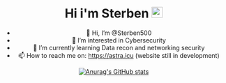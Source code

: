 <div align=center>
<h1>Hi i'm Sterben <img src="https://media.giphy.com/media/hvRJCLFzcasrR4ia7z/giphy.gif" width="25px"> </h1>



- 👋 Hi, I’m @Sterben500
- 👀 I’m interested in Cybersecurity
- 🌱 I’m currently learning Data recon and networking security
- 📫 How to reach me on: https://astra.icu (website still in development)

[![Anurag's GitHub stats](https://github-readme-stats.vercel.app/api?Sterben500=anuraghazra)](https://github.com/anuraghazra/github-readme-stats)
